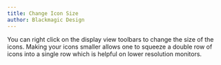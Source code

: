 ```yaml
---
title: Change Icon Size
author: Blackmagic Design
---
```


You can right click on the display view toolbars to change the size of the icons.  Making your icons smaller allows one to squeeze a double row of icons into a single row which is helpful on lower resolution monitors.
